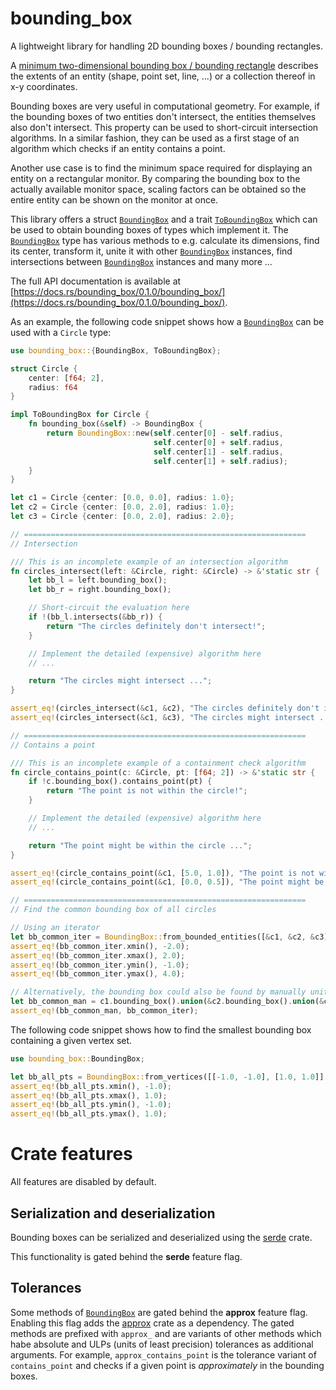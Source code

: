bounding_box
============

A lightweight library for handling 2D bounding boxes / bounding rectangles.

[`BoundingBox`]: https://docs.rs/bounding_box/0.1.0/bounding_box/struct.BoundingBox.html
[`ToBoundingBox`]: https://docs.rs/bounding_box/0.1.0/bounding_box/trait.ToBoundingBox.html

A [minimum two-dimensional bounding box / bounding rectangle](https://en.wikipedia.org/wiki/Minimum_bounding_rectangle) describes the extents of an entity (shape, point set, line, ...) or a collection thereof in x-y coordinates. 

Bounding boxes are very useful in computational geometry. For example, if the bounding boxes of two entities don't intersect, the entities themselves also don't intersect. This property can be used to short-circuit intersection algorithms. In a similar fashion, they can be used as a first stage of an algorithm which checks if an entity contains a point. 

Another use case is to find the minimum space required for displaying an entity on a rectangular monitor. By comparing the bounding box to the actually available monitor space, scaling factors can be obtained so the entire entity can be shown on the monitor at once.

This library offers a struct [`BoundingBox`] and a trait [`ToBoundingBox`] which can be used to obtain bounding boxes of types which implement it. The [`BoundingBox`] type has various methods to e.g. calculate its dimensions, find its center, transform it, unite it with other [`BoundingBox`] instances, find intersections between [`BoundingBox`] instances and many more ...

The full API documentation is available at [https://docs.rs/bounding_box/0.1.0/bounding_box/](https://docs.rs/bounding_box/0.1.0/bounding_box/).

As an example, the following code snippet shows how a [`BoundingBox`] can be used with a `Circle` type:

```rust
use bounding_box::{BoundingBox, ToBoundingBox};

struct Circle {
    center: [f64; 2],
    radius: f64
}

impl ToBoundingBox for Circle {
    fn bounding_box(&self) -> BoundingBox {
        return BoundingBox::new(self.center[0] - self.radius, 
                                self.center[0] + self.radius,
                                self.center[1] - self.radius, 
                                self.center[1] + self.radius);
    }
}

let c1 = Circle {center: [0.0, 0.0], radius: 1.0};
let c2 = Circle {center: [0.0, 2.0], radius: 1.0};
let c3 = Circle {center: [0.0, 2.0], radius: 2.0};

// ===============================================================
// Intersection

/// This is an incomplete example of an intersection algorithm
fn circles_intersect(left: &Circle, right: &Circle) -> &'static str {
    let bb_l = left.bounding_box();
    let bb_r = right.bounding_box();

    // Short-circuit the evaluation here
    if !(bb_l.intersects(&bb_r)) {
        return "The circles definitely don't intersect!";
    }

    // Implement the detailed (expensive) algorithm here
    // ...

    return "The circles might intersect ...";
}

assert_eq!(circles_intersect(&c1, &c2), "The circles definitely don't intersect!");
assert_eq!(circles_intersect(&c1, &c3), "The circles might intersect ...");

// ===============================================================
// Contains a point

/// This is an incomplete example of a containment check algorithm
fn circle_contains_point(c: &Circle, pt: [f64; 2]) -> &'static str {
    if !c.bounding_box().contains_point(pt) {
        return "The point is not within the circle!";
    }

    // Implement the detailed (expensive) algorithm here
    // ...

    return "The point might be within the circle ...";
}

assert_eq!(circle_contains_point(&c1, [5.0, 1.0]), "The point is not within the circle!");
assert_eq!(circle_contains_point(&c1, [0.0, 0.5]), "The point might be within the circle ...");

// ===============================================================
// Find the common bounding box of all circles

// Using an iterator
let bb_common_iter = BoundingBox::from_bounded_entities([&c1, &c2, &c3].into_iter()).expect("iterator has at least one element");
assert_eq!(bb_common_iter.xmin(), -2.0);
assert_eq!(bb_common_iter.xmax(), 2.0);
assert_eq!(bb_common_iter.ymin(), -1.0);
assert_eq!(bb_common_iter.ymax(), 4.0);

// Alternatively, the bounding box could also be found by manually uniting the individual bounding boxes
let bb_common_man = c1.bounding_box().union(&c2.bounding_box().union(&c3.bounding_box()));
assert_eq!(bb_common_man, bb_common_iter);
```

The following code snippet shows how to find the smallest bounding box containing a given vertex set.

```rust
use bounding_box::BoundingBox;

let bb_all_pts = BoundingBox::from_vertices([[-1.0, -1.0], [1.0, 1.0]].into_iter()).expect("iterator has at least one element");
assert_eq!(bb_all_pts.xmin(), -1.0);
assert_eq!(bb_all_pts.xmax(), 1.0);
assert_eq!(bb_all_pts.ymin(), -1.0);
assert_eq!(bb_all_pts.ymax(), 1.0);
```

# Crate features

All features are disabled by default.

## Serialization and deserialization

Bounding boxes can be serialized and deserialized using the [serde](https://crates.io/crates/serde) crate.

This functionality is gated behind the **serde** feature flag.

## Tolerances

Some methods of [`BoundingBox`] are gated behind the **approx** feature flag. Enabling this flag adds
the [approx](https://crates.io/crates/approx) crate as a dependency. The gated methods are prefixed with `approx_`
and are variants of other methods which habe absolute and ULPs (units of least precision) 
tolerances as additional arguments. For example, `approx_contains_point` is the tolerance 
variant of `contains_point` and checks if a given point is *approximately* in the bounding boxes.